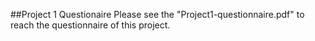 ##Project 1 Questionaire 
Please see the "Project1-questionnaire.pdf" to reach the questionnaire of this project. 
